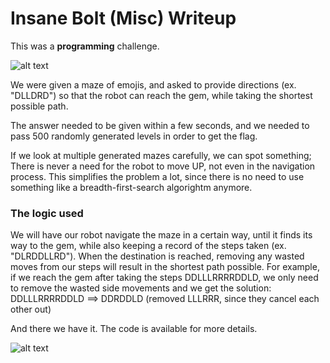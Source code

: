 # Insane Bolt (Misc) Writeup
This was a **programming** challenge.

![alt text](https://github.com/BillBrousalis/htb_uni_ctf_writeups/blob/main/insane_bolt/screenshots/insanebolt_maze.png)

We were given a maze of emojis, and asked to provide directions (ex. "DLLDRD")
so that the robot can reach the gem, while taking the shortest possible path.

The answer needed to be given within a few seconds, and we needed to pass
500 randomly generated levels in order to get the flag.

If we look at multiple generated mazes carefully, we can spot something;
There is never a need for the robot to move UP, not even in the navigation process.
This simplifies the problem a lot, since there is no need to use something like a 
breadth-first-search algorightm anymore.

### The logic used
We will have our robot navigate the maze in a certain way, until it finds
its way to the gem, while also keeping a record of the steps taken (ex. "DLRDDLLRD").
When the destination is reached, removing any wasted moves from our steps will result
in the shortest path possible.
For example, if we reach the gem after taking the steps DDLLLRRRRDDLD,
we only need to remove the wasted side movements and we get the solution:
DDLLLRRRRDDLD ==> DDRDDLD (removed LLLRRR, since they cancel each other out)

And there we have it. The code is available for more details.

![alt text](https://github.com/BillBrousalis/htb_uni_ctf_writeups/blob/main/insane_bolt/screenshots/insanebolt_flag.png)
